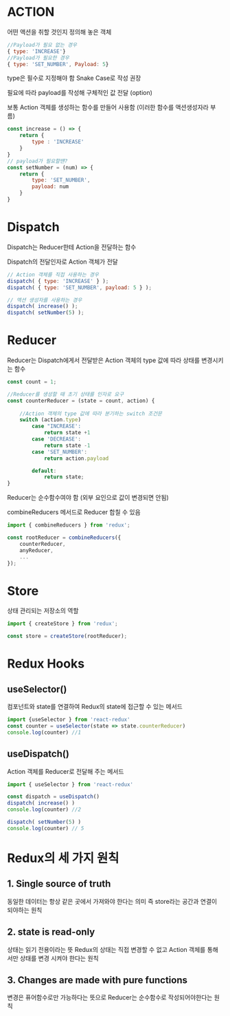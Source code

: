 # ACTION

어떤 액션을 취할 것인지 정의해 놓은 객체 

```jsx
//Payload가 필요 없는 경우
{ type: 'INCREASE'}
//Payload가 필요한 경우 
{ type: 'SET_NUMBER', Payload: 5}
```

type은 필수로 지정해야 함 Snake Case로 작성 권장 

필요에 따라 payload를 작성해 구체적인 값 전달 (option)

보통 Action 객체를 생성하는 함수를 만들어 사용함 (이러한 함수를 액션생성자라 부름)

```jsx
const increase = () => {
	return {
		type : 'INCREASE'
	}
}
// payload가 필요할떈? 
const setNumber = (num) => {
	return {
		type: 'SET_NUMBER',
		payload: num
	}
}
```

# Dispatch

Dispatch는 Reducer한테 Action을 전달하는 함수

Dispatch의 전달인자로 Action 객체가 전달

```jsx
// Action 객체를 직접 사용하는 경우 
dispatch( { type: 'INCREASE' } );
dispatch( { type: 'SET_NUMBER', payload: 5 } );

// 액션 생성자를 사용하는 경우 
dispatch( increase() );
dispatch( setNumber(5) );
```

# Reducer

Reducer는 Dispatch에게서 전달받은 Action 객체의 type 값에 따라 상태를 변경시키는 함수 

```jsx
const count = 1;

//Reducer를 생성할 때 초기 상태를 인자로 요구 
const counterReducer = (state = count, action) {
	
	//Action 객체의 type 값에 따라 분기하는 switch 조건문 
	switch (action.type)
		case "INCREASE':
			return state +1
		case 'DECREASE':
			return state -1 
		case 'SET_NUMBER':
			return action.payload

		default:
			return state;
}
```

Reducer는 순수함수여야 함 (외부 요인으로 값이 변경되면 안됨)

combineReducers 메서드로 Reducer 합칠 수 있음 

```jsx
import { combineReducers } from 'redux';

const rootReducer = combineReducers({
	counterReducer,
	anyReducer,
	...
});
```

# Store

상태 관리되는 저장소의 역할 

```jsx
import { createStore } from 'redux';

const store = createStore(rootReducer);
```

# Redux Hooks

## useSelector()

컴포넌트와 state를 연결하여 Redux의 state에 접근할 수 있는 메서드 

```jsx
import {useSelector } from 'react-redux'
const counter = useSelector(state => state.counterReducer)
console.log(counter) //1
```

## useDispatch()

Action 객체를 Reducer로 전달해 주는 메서드 

```jsx
import { useSelector } from 'react-redux'

const dispatch = useDispatch()
dispatch( increase() )
console.log(counter) //2

dispatch( setNumber(5) )
console.log(counter) // 5
```

# Redux의 세 가지 원칙

## 1. Single source of truth

동일한 데이터는 항상 같은 곳에서 가져와야 한다는 의미 즉 store라는 공간과 연결이 되야하는 원칙 

## 2. state is read-only

상태는 읽기 전용이라는 뜻 Redux의 상태는 직접 변경할 수 없고 Action 객체를 통해서만 상태를 변경 시켜야 한다는 원칙 

## 3. Changes are made with pure functions

변경은 퓨어함수로만 가능하다는 뜻으로 Reducer는 순수함수로 작성되어야한다는 원칙